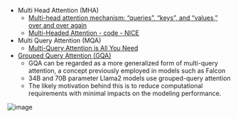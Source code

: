 - Multi Head Attention (MHA)
  - [Multi-head attention mechanism: “queries”, “keys”, and “values,” over and over again](https://data-science-blog.com/blog/2021/04/07/multi-head-attention-mechanism/)
  - [Multi-Headed Attention - code - NICE](https://nn.labml.ai/transformers/mha.html)
- Multi Query Attention (MQA)
  - [Multi-Query Attention is All You Need](https://blog.fireworks.ai/multi-query-attention-is-all-you-need-db072e758055)
- [Grouped Query Attention (GQA)](https://arxiv.org/abs/2305.13245)
  -  GQA can be regarded as a more generalized form of multi-query attention, a concept previously employed in models such as Falcon
  -  34B and 70B parameter Llama2 models use grouped-query attention
  -  The likely motivation behind this is to reduce computational requirements with minimal impacts on the modeling performance.
    

![image](https://github.com/harirajeev/learn_LLMS/assets/13446418/dc665004-9f44-48b3-ad68-bcea184a3bcf)

